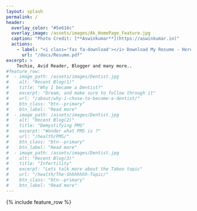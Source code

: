 ```yaml
---
layout: splash
permalink: /
header:
  overlay_color: "#5e616c"
  overlay_image: /assets/images/Ak_HomePage_Feature.jpg
  caption: "Photo Credit: [**Aswinkumar**](https://aswinkumar.in)"
  actions:
    - label: "<i class='fas fa-download'></i> Download My Resume - Here"
      url: "/docs/Resume.pdf"
excerpt: >
    Techie, Avid Reader, Blogger and many more..    
#feature_row:
#  - image_path: /assets/images/Dentist.jpg
#    alt: "Recent Blog(1)"
#    title: "Why I became a Dentist?"
#    excerpt: "Dream, and make sure to follow through it"
#    url: "/about/why-i-chose-to-become-a-dentist/"
#    btn_class: "btn--primary"
#    btn_label: "Read more"
#  - image_path: /assets/images/Dentist.jpg
#    alt: "Recent Blog(2)"
#    title: "Demystifying PMS"
#    excerpt: "Wonder what PMS is ?"
#    url: "/health/PMS/"
#    btn_class: "btn--primary"
#    btn_label: "Read more"
#  - image_path: /assets/images/Dentist.jpg
#    alt: "Recent Blog(3)"
#    title: "Infertility"
#    excerpt: "Lets talk more about the Taboo topic"
#    url: "/health/The-Shhhhhhh-Topic/"
#    btn_class: "btn--primary"
#    btn_label: "Read more"
---
```


{% include feature_row %}

